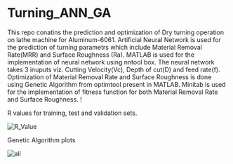 # Turning_ANN_GA
This repo conatins the prediction and optimization of Dry turning operation on lathe machine for Aluminum-6061. Artificial Neural Network is used for the prediction of turning parametrs which include Material Removal Rate(MRR) and Surface Roughness (Ra). MATLAB is used for the implementation of neural network using nntool box. The neural network takes 3 inuputs viz. Cutting Velocity(Vc), Depth of cut(D) and feed rate(f). Optimization of Material Removal Rate and Surface Roughness is done using Genetic Algorithm from optimtool present in MATLAB. Minitab is used for the implementation of fitness function for both Material Removal Rate and Surface Roughness. !

R values for training, test and validation sets.

   ![R_Value](https://user-images.githubusercontent.com/111289395/184698788-ebc5daf2-d3b2-438b-8b8a-4ed2233ff13d.jpg)
   
   Genetic Algorithm plots

![all](https://user-images.githubusercontent.com/111289395/184699041-d7af9efc-35f4-40b8-8cb4-2746a98a9b44.png)
